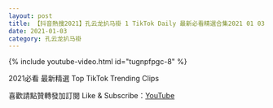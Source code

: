 ```yaml
---
layout: post
title: 【抖音熱搜2021】孔云龙扒马褂 1 TikTok Daily 最新必看精選合集2021 01 03
date: 2021-01-03
category: 孔云龙扒马褂
---
```


{% include youtube-video.html id="tugnpfpgc-8" %}

2021必看 最新精選 Top TikTok Trending Clips

喜歡請點贊轉發加訂閱 Like & Subscribe：[YouTube](https://www.youtube.com/channel/UCAoR7VcanIPd04uEq_GIylA/videos)

